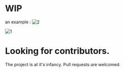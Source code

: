 # WIP

 an example :
 ![2](https://user-images.githubusercontent.com/61817579/149886493-7acc9dea-b2c9-400a-9992-afbf44ece72d.png)

 ![1](https://user-images.githubusercontent.com/61817579/149886503-b5ed3c22-0859-4b4c-b835-ad4a1380a9f3.png)



# Looking for contributors.

The project is at it's infancy. Pull requests are welcomed.
